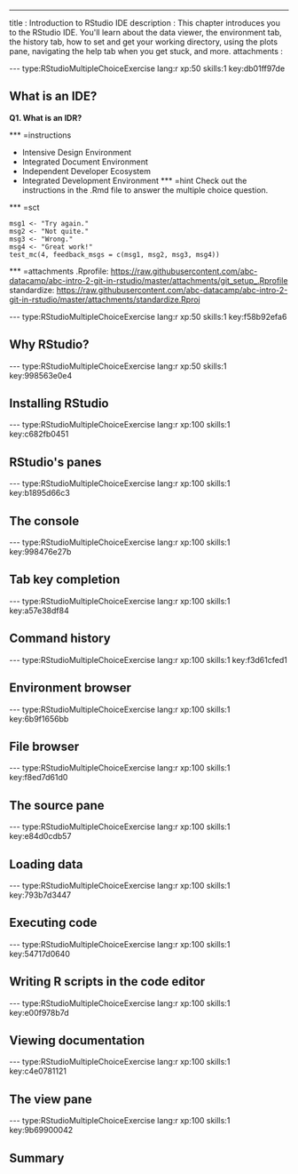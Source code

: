 ---
title       : Introduction to RStudio IDE
description : This chapter introduces you to the RStudio IDE. You'll learn about the data viewer, the environment tab, the history tab, how to set and get your working directory, using the plots pane, navigating the help tab when you get stuck, and more.
attachments :


--- type:RStudioMultipleChoiceExercise lang:r xp:50 skills:1 key:db01ff97de
## What is an IDE?

<strong>Q1. What is an IDR?</strong>

*** =instructions
- Intensive Design Environment
- Integrated Document Environment
- Independent Developer Ecosystem
- Integrated Development Environment
*** =hint
Check out the instructions in the .Rmd file to answer the multiple choice question.

*** =sct
```{r,eval=FALSE}
msg1 <- "Try again."
msg2 <- "Not quite."
msg3 <- "Wrong."
msg4 <- "Great work!"
test_mc(4, feedback_msgs = c(msg1, msg2, msg3, msg4))
```
*** =attachments
.Rprofile: https://raw.githubusercontent.com/abc-datacamp/abc-intro-2-git-in-rstudio/master/attachments/git_setup_.Rprofile
standardize: https://raw.githubusercontent.com/abc-datacamp/abc-intro-2-git-in-rstudio/master/attachments/standardize.Rproj


--- type:RStudioMultipleChoiceExercise lang:r xp:50 skills:1 key:f58b92efa6
## Why RStudio?

--- type:RStudioMultipleChoiceExercise lang:r xp:50 skills:1 key:998563e0e4
## Installing RStudio

--- type:RStudioMultipleChoiceExercise lang:r xp:100 skills:1 key:c682fb0451
## RStudio's panes


--- type:RStudioMultipleChoiceExercise lang:r xp:100 skills:1 key:b1895d66c3
## The console

--- type:RStudioMultipleChoiceExercise lang:r xp:100 skills:1 key:998476e27b
## Tab key completion

--- type:RStudioMultipleChoiceExercise lang:r xp:100 skills:1 key:a57e38df84
## Command history

--- type:RStudioMultipleChoiceExercise lang:r xp:100 skills:1 key:f3d61cfed1
## Environment browser

--- type:RStudioMultipleChoiceExercise lang:r xp:100 skills:1 key:6b9f1656bb
## File browser

--- type:RStudioMultipleChoiceExercise lang:r xp:100 skills:1 key:f8ed7d61d0
## The source pane

--- type:RStudioMultipleChoiceExercise lang:r xp:100 skills:1 key:e84d0cdb57
## Loading data

--- type:RStudioMultipleChoiceExercise lang:r xp:100 skills:1 key:793b7d3447
## Executing code

--- type:RStudioMultipleChoiceExercise lang:r xp:100 skills:1 key:54717d0640
## Writing R scripts in the code editor

--- type:RStudioMultipleChoiceExercise lang:r xp:100 skills:1 key:e00f978b7d
## Viewing documentation 

--- type:RStudioMultipleChoiceExercise lang:r xp:100 skills:1 key:c4e0781121
## The view pane 

--- type:RStudioMultipleChoiceExercise lang:r xp:100 skills:1 key:9b69900042
## Summary